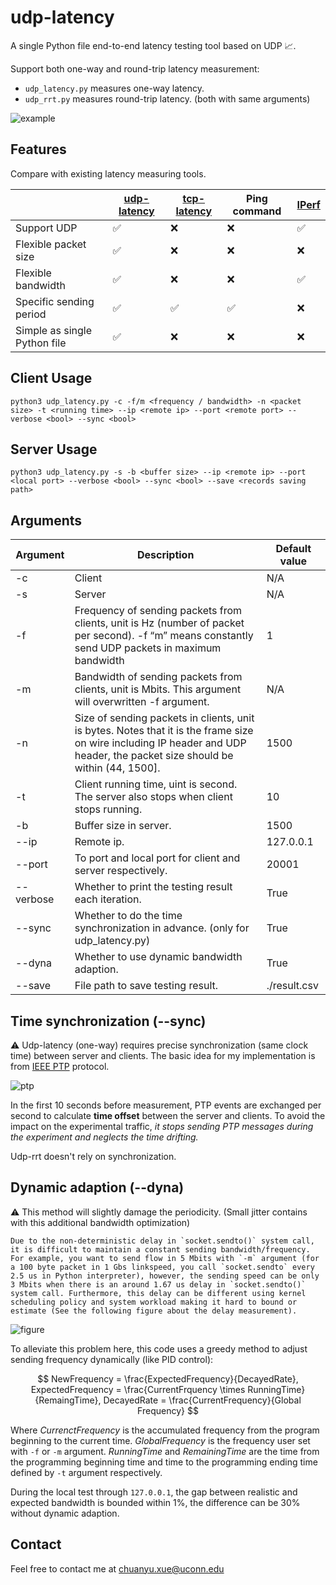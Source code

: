 # udp-latency
A single Python file end-to-end latency testing tool based on UDP 📈. 

Support both one-way and round-trip latency measurement:
- `udp_latency.py` measures one-way latency.
- `udp_rrt.py` measures round-trip latency. (both with same arguments)

![example](example.png)

## Features

Compare with existing latency measuring tools.

|                              | [udp-latency](https://github.com/ChuanyuXue/udp-latency) | [tcp-latency](https://github.com/dgzlopes/tcp-latency) | Ping command | [IPerf](https://iperf.fr) |
| ---------------------------- | -------------------------------------------------------- | ------------------------------------------------------ | ------------ | ------------------------- |
| Support UDP                  | ✅                                                        | ❌                                                      | ❌            | ✅                         |
| Flexible packet size         | ✅                                                        | ❌                                                      | ❌            | ❌                         |
| Flexible bandwidth           | ✅                                                        | ❌                                                      | ❌            | ✅                         |
| Specific sending period      | ✅                                                        | ✅                                                      | ✅            | ❌                         |
| Simple as single Python file | ✅                                                        | ❌                                                      | ❌            | ❌                         |


## Client Usage

`python3 udp_latency.py -c -f/m <frequency / bandwidth> -n <packet size> -t <running time> --ip <remote ip> --port <remote port> --verbose <bool> --sync <bool>`



## Server Usage

`python3 udp_latency.py -s -b <buffer size> --ip <remote ip> --port <local port> --verbose <bool> --sync <bool> --save <records saving path>`



## Arguments

| Argument  | Description                                                                                                                                                                   | Default value |
| --------- | ----------------------------------------------------------------------------------------------------------------------------------------------------------------------------- | ------------- |
| -c        | Client                                                                                                                                                                        | N/A           |
| -s        | Server                                                                                                                                                                        | N/A           |
| -f        | Frequency of sending packets from clients, unit is Hz (number of packet per second). -f “m” means constantly send UDP packets in maximum bandwidth                            | 1             |
| -m        | Bandwidth of sending packets from clients, unit is Mbits. This argument will overwritten -f argument.                                                                         | N/A           |
| -n        | Size of sending packets in clients, unit is bytes. Notes that it is the frame size on wire including IP header and UDP header, the packet size should be within \(44, 1500\]. | 1500          |
| -t        | Client running time, uint is second. The server also stops when client stops running.                                                                                         | 10            |
| -b        | Buffer size in server.                                                                                                                                                        | 1500          |
| --ip      | Remote ip.                                                                                                                                                                    | 127.0.0.1     |
| --port    | To port and local port for client and server respectively.                                                                                                                    | 20001         |
| --verbose | Whether to print the testing result each iteration.                                                                                                                           | True          |
| --sync    | Whether to do the time synchronization in advance.  (only for udp_latency.py)                                                                                                 | True          |
| --dyna    | Whether to use dynamic bandwidth adaption.                                                                                                                                    | True          |
| --save    | File path to save testing result.                                                                                                                                             | ./result.csv  |



## Time synchronization (--sync)

⚠️ Udp-latency (one-way) requires precise synchronization (same clock time) between server and clients. The basic idea for my implementation is from [IEEE PTP](https://en.wikipedia.org/wiki/Precision_Time_Protocol) protocol.

![ptp](https://upload.wikimedia.org/wikipedia/commons/d/db/IEEE1588_1.jpg)

In the first 10 seconds before measurement, PTP events are exchanged per second to calculate **time offset** between the server and clients. To avoid the impact on the experimental traffic, *it stops sending PTP messages during the experiment and neglects the time drifting.*

Udp-rrt doesn't rely on synchronization.



## Dynamic adaption (--dyna)

⚠️  This method will slightly damage the periodicity. (Small jitter contains with this additional bandwidth optimization)

    Due to the non-deterministic delay in `socket.sendto()` system call, it is difficult to maintain a constant sending bandwidth/frequency. For example, you want to send flow in 5 Mbits with `-m` argument (for a 100 byte packet in 1 Gbs linkspeed, you call `socket.sendto` every 2.5 us in Python interpreter), however, the sending speed can be only 3 Mbits when there is an around 1.67 us delay in `socket.sendto()` system call. Furthermore, this delay can be different using kernel scheduling policy and system workload making it hard to bound or estimate (See the following figure about the delay measurement).

![figure](./Processing-delay-distribution.png)

To alleviate this problem here, this code uses a greedy method to adjust sending frequency dynamically (like PID control):

$$
NewFrequency = \frac{ExpectedFrequency}{DecayedRate}, ExpectedFrequency = \frac{CurrentFrquency \times RunningTime}{RemaingTime}, DecayedRate = \frac{CurrentFrequency}{Global Frequency}
$$

Where $CurrenctFrequency$ is the accumulated frequency from the program beginning to the current time. $GlobalFrequency$ is the frequency user set with `-f` or `-m` argument. $RunningTime$ and $RemainingTime$ are the time from the programming beginning time and time to the programming ending time defined by `-t` argument respectively.

During the local test through `127.0.0.1`, the gap between realistic and expected bandwidth is bounded within 1%, the difference can be 30% without dynamic adaption.

## Contact

Feel free to contact me at chuanyu.xue@uconn.edu

